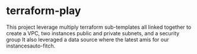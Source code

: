 # terraform-play
This project leverage multiply terraform sub-templates all linked together to create a VPC, two instances public and private subnets, and a security group It also leveraged a data source where the latest amis for our instancesauto-fitch.  
